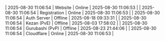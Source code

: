 | 2025-08-30 11:06:54 | Website | Online | 2025-08-30 11:06:53 |
| 2025-08-30 11:06:54 | Registration | Online | 2025-08-30 11:06:53 |
| 2025-08-30 11:06:54 | Auth Server | Offline | 2025-08-18 09:33:31 |
| 2025-08-30 11:06:54 | Kezan (PvE) | Offline | 2025-08-03 17:58:02 |
| 2025-08-30 11:06:54 | Gurubashi (PvP) | Offline | 2025-08-23 21:44:06 |
| 2025-08-30 11:06:54 | Cloudflare | Online | 2025-08-30 11:06:53 |
